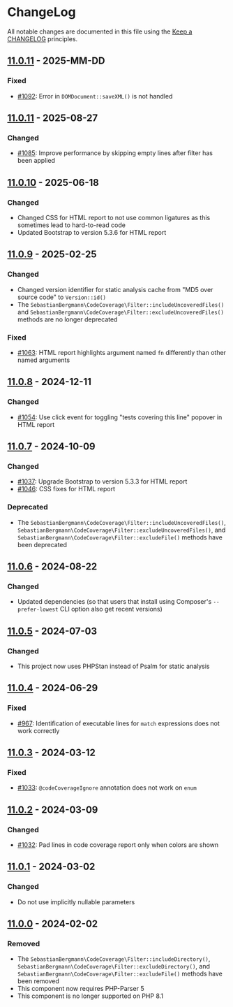 # ChangeLog

All notable changes are documented in this file using the [Keep a CHANGELOG](http://keepachangelog.com/) principles.

## [11.0.11] - 2025-MM-DD

### Fixed

* [#1092](https://github.com/sebastianbergmann/php-code-coverage/issues/1092): Error in `DOMDocument::saveXML()` is not handled

## [11.0.11] - 2025-08-27

### Changed

* [#1085](https://github.com/sebastianbergmann/php-code-coverage/pull/1085): Improve performance by skipping empty lines after filter has been applied

## [11.0.10] - 2025-06-18

### Changed

* Changed CSS for HTML report to not use common ligatures as this sometimes lead to hard-to-read code
* Updated Bootstrap to version 5.3.6 for HTML report

## [11.0.9] - 2025-02-25

### Changed

* Changed version identifier for static analysis cache from "MD5 over source code" to `Version::id()`
* The `SebastianBergmann\CodeCoverage\Filter::includeUncoveredFiles()` and `SebastianBergmann\CodeCoverage\Filter::excludeUncoveredFiles()` methods are no longer deprecated

### Fixed

* [#1063](https://github.com/sebastianbergmann/php-code-coverage/issues/1063): HTML report highlights argument named `fn` differently than other named arguments

## [11.0.8] - 2024-12-11

### Changed

* [#1054](https://github.com/sebastianbergmann/php-code-coverage/pull/1054): Use click event for toggling "tests covering this line" popover in HTML report

## [11.0.7] - 2024-10-09

### Changed

* [#1037](https://github.com/sebastianbergmann/php-code-coverage/pull/1037): Upgrade Bootstrap to version 5.3.3 for HTML report
* [#1046](https://github.com/sebastianbergmann/php-code-coverage/pull/1046): CSS fixes for HTML report

### Deprecated

* The `SebastianBergmann\CodeCoverage\Filter::includeUncoveredFiles()`, `SebastianBergmann\CodeCoverage\Filter::excludeUncoveredFiles()`, and `SebastianBergmann\CodeCoverage\Filter::excludeFile()` methods have been deprecated

## [11.0.6] - 2024-08-22

### Changed

* Updated dependencies (so that users that install using Composer's `--prefer-lowest` CLI option also get recent versions)

## [11.0.5] - 2024-07-03

### Changed

* This project now uses PHPStan instead of Psalm for static analysis

## [11.0.4] - 2024-06-29

### Fixed

* [#967](https://github.com/sebastianbergmann/php-code-coverage/issues/967): Identification of executable lines for `match` expressions does not work correctly

## [11.0.3] - 2024-03-12

### Fixed

* [#1033](https://github.com/sebastianbergmann/php-code-coverage/issues/1033): `@codeCoverageIgnore` annotation does not work on `enum`

## [11.0.2] - 2024-03-09

### Changed

* [#1032](https://github.com/sebastianbergmann/php-code-coverage/pull/1032): Pad lines in code coverage report only when colors are shown

## [11.0.1] - 2024-03-02

### Changed

* Do not use implicitly nullable parameters

## [11.0.0] - 2024-02-02

### Removed

* The `SebastianBergmann\CodeCoverage\Filter::includeDirectory()`, `SebastianBergmann\CodeCoverage\Filter::excludeDirectory()`, and `SebastianBergmann\CodeCoverage\Filter::excludeFile()` methods have been removed
* This component now requires PHP-Parser 5
* This component is no longer supported on PHP 8.1

[11.0.11]: https://github.com/sebastianbergmann/php-code-coverage/compare/11.0.11...11.0
[11.0.11]: https://github.com/sebastianbergmann/php-code-coverage/compare/11.0.10...11.0.11
[11.0.10]: https://github.com/sebastianbergmann/php-code-coverage/compare/11.0.9...11.0.10
[11.0.9]: https://github.com/sebastianbergmann/php-code-coverage/compare/11.0.8...11.0.9
[11.0.8]: https://github.com/sebastianbergmann/php-code-coverage/compare/11.0.7...11.0.8
[11.0.7]: https://github.com/sebastianbergmann/php-code-coverage/compare/11.0.6...11.0.7
[11.0.6]: https://github.com/sebastianbergmann/php-code-coverage/compare/11.0.5...11.0.6
[11.0.5]: https://github.com/sebastianbergmann/php-code-coverage/compare/11.0.4...11.0.5
[11.0.4]: https://github.com/sebastianbergmann/php-code-coverage/compare/11.0.3...11.0.4
[11.0.3]: https://github.com/sebastianbergmann/php-code-coverage/compare/11.0.2...11.0.3
[11.0.2]: https://github.com/sebastianbergmann/php-code-coverage/compare/11.0.1...11.0.2
[11.0.1]: https://github.com/sebastianbergmann/php-code-coverage/compare/11.0.0...11.0.1
[11.0.0]: https://github.com/sebastianbergmann/php-code-coverage/compare/10.1...11.0.0

